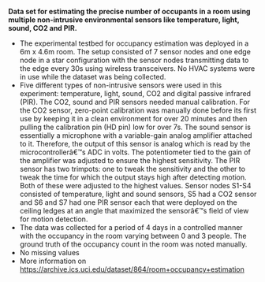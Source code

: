 **Data set for estimating the precise number of occupants in a room using multiple non-intrusive environmental sensors like temperature, light, sound, CO2 and PIR.**

- The experimental testbed for occupancy estimation was deployed in a 6m x 4.6m room. The setup consisted of 7 sensor nodes and one edge node in a star configuration with the sensor nodes transmitting data to the edge every 30s using wireless transceivers. No HVAC systems were in use while the dataset was being collected.
- Five different types of non-intrusive sensors were used in this experiment: temperature, light, sound, CO2 and digital passive infrared (PIR). The CO2, sound and PIR sensors needed manual calibration. For the CO2 sensor, zero-point calibration was manually done before its first use by keeping it in a clean environment for over 20 minutes and then pulling the calibration pin (HD pin) low for over 7s. The sound sensor is essentially a microphone with a variable-gain analog amplifier attached to it. Therefore, the output of this sensor is analog which is read by the microcontrollerâ€™s ADC in volts. The potentiometer tied to the gain of the amplifier was adjusted to ensure the highest sensitivity. The PIR sensor has two trimpots: one to tweak the sensitivity and the other to tweak the time for which the output stays high after detecting motion. Both of these were adjusted to the highest values. Sensor nodes S1-S4 consisted of temperature, light and sound sensors, S5 had a CO2 sensor and S6 and S7 had one PIR sensor each that were deployed on the ceiling ledges at an angle that maximized the sensorâ€™s field of view for motion detection.
- The data was collected for a period of 4 days in a controlled manner with the occupancy in the room varying between 0 and 3 people. The ground truth of the occupancy count in the room was noted manually.
- No missing values
- More information on https://archive.ics.uci.edu/dataset/864/room+occupancy+estimation
